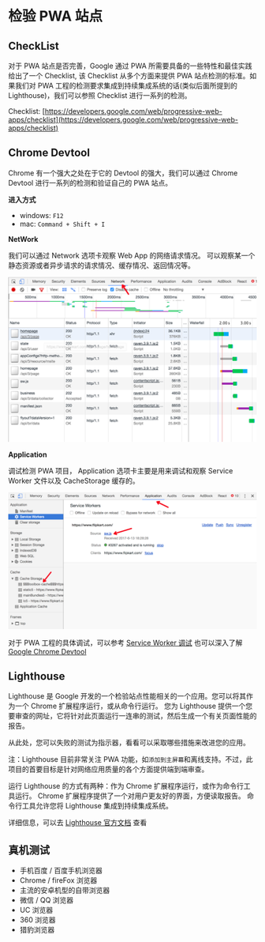 # 检验 PWA 站点


## CheckList

对于 PWA 站点是否完善，Google 通过 PWA 所需要具备的一些特性和最佳实践给出了一个 Checklist, 该 Checklist 从多个方面来提供 PWA 站点检测的标准。如果我们对 PWA 工程的检测要求集成到持续集成系统的话(类似后面所提到的 Lighthouse)，我们可以参照 Checklist 进行一系列的检测。

Checklist: [https://developers.google.com/web/progressive-web-apps/checklist](https://developers.google.com/web/progressive-web-apps/checklist)

## Chrome Devtool

Chrome 有一个强大之处在于它的 Devtool 的强大，我们可以通过 Chrome Devtool 进行一系列的检测和验证自己的 PWA 站点。

**进入方式**

- windows: `F12`
- mac: `Command + Shift + I`

**NetWork**

我们可以通过 Network 选项卡观察 Web App 的网络请求情况。
可以观察某一个静态资源或者异步请求的请求情况、缓存情况、返回情况等。

![chrome network](./images/chrome-network.png)

**Application**

调试检测 PWA 项目， Application 选项卡主要是用来调试和观察 Service Worker 文件以及 CacheStorage 缓存的。

![chrome application](./images/chrome-application.png)

对于 PWA 工程的具体调试，可以参考 [Service Worker 调试](https://pwa.baidu.com/doc/offline-and-cache-loading/service-worker/04-service-worker-debug)
也可以深入了解 [Google Chrome Devtool](https://developers.google.com/web/tools/chrome-devtools)


## Lighthouse

Lighthouse 是 Google 开发的一个检验站点性能相关的一个应用。您可以将其作为一个 Chrome 扩展程序运行，或从命令行运行。 您为 Lighthouse 提供一个您要审查的网址，它将针对此页面运行一连串的测试，然后生成一个有关页面性能的报告。

从此处，您可以失败的测试为指示器，看看可以采取哪些措施来改进您的应用。

注：Lighthouse 目前非常关注 PWA 功能，如`添加到主屏幕`和离线支持。不过，此项目的首要目标是针对网络应用质量的各个方面提供端到端审查。


运行 Lighthouse 的方式有两种：作为 Chrome 扩展程序运行，或作为命令行工具运行。 Chrome 扩展程序提供了一个对用户更友好的界面，方便读取报告。 命令行工具允许您将 Lighthouse 集成到持续集成系统。

详细信息，可以去 [Lighthouse 官方文档](https://developers.google.com/web/tools/lighthouse) 查看

## 真机测试

- 手机百度 / 百度手机浏览器
- Chrome / fireFox 浏览器
- 主流的安卓机型的自带浏览器
- 微信 / QQ 浏览器
- UC 浏览器
- 360 浏览器
- 猎豹浏览器